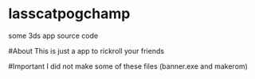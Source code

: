 # lasscatpogchamp
some 3ds app source code

#About
This is just a app to rickroll your friends

#Important
I did not make some of these files (banner.exe and makerom)
